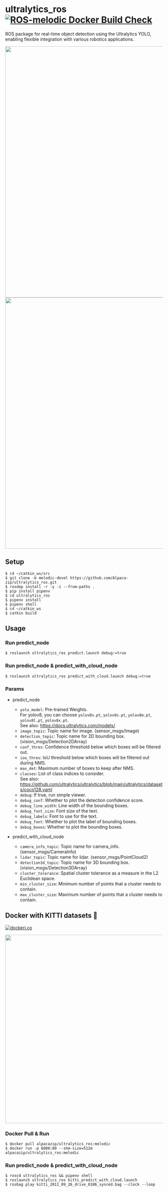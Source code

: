 # ultralytics_ros [![ROS-melodic Docker Build Check](https://github.com/Alpaca-zip/ultralytics_ros/actions/workflows/docker-build-check-bot.yml/badge.svg?branch=melodic-devel&event=pull_request)](https://github.com/Alpaca-zip/ultralytics_ros/actions/workflows/docker-build-check-bot.yml)
ROS package for real-time object detection using the Ultralytics YOLO, enabling flexible integration with various robotics applications.

<img src="https://github.com/Alpaca-zip/ultralytics_ros/assets/84959376/9da7dbbf-5cc0-41bc-be82-d481abbf552a" width="800px">
<img src="https://github.com/Alpaca-zip/ultralytics_ros/assets/84959376/158e7f0c-a823-4425-908d-1b63c11d6e51" width="800px">

## Setup
```
$ cd ~/catkin_ws/src
$ git clone -b melodic-devel https://github.com/Alpaca-zip/ultralytics_ros.git
$ rosdep install -r -y -i --from-paths .
$ pip install pipenv
$ cd ultralytics_ros
$ pipenv install
$ pipenv shell
$ cd ~/catkin_ws
$ catkin build
```
## Usage
### Run predict_node
```
$ roslaunch ultralytics_ros predict.launch debug:=true
```
### Run predict_node & predict_with_cloud_node
```
$ roslaunch ultralytics_ros predict_with_cloud.launch debug:=true
```
### Params
- predict_node
  - `yolo_model`: Pre-trained Weights.  
  For yolov8, you can choose `yolov8n.pt`, `yolov8s.pt`, `yolov8m.pt`, `yolov8l.pt`, `yolov8x.pt`.  
  See also: https://docs.ultralytics.com/models/
  - `image_topic`: Topic name for image. (sensor_msgs/Image)
  - `detection_topic`: Topic name for 2D bounding box. (vision_msgs/Detection2DArray)
  - `conf_thres`: Confidence threshold below which boxes will be filtered out.
  - `iou_thres`: IoU threshold below which boxes will be filtered out during NMS.
  - `max_det`: Maximum number of boxes to keep after NMS.
  - `classes`: List of class indices to consider.  
  See also: https://github.com/ultralytics/ultralytics/blob/main/ultralytics/datasets/coco128.yaml 
  - `debug`:  If true, run simple viewer.
  - `debug_conf`:  Whether to plot the detection confidence score.
  - `debug_line_width`: Line width of the bounding boxes.
  - `debug_font_size`: Font size of the text.
  - `debug_labels`: Font to use for the text.
  - `debug_font`: Whether to plot the label of bounding boxes.
  - `debug_boxes`: Whether to plot the bounding boxes.

- predict_with_cloud_node
  - `camera_info_topic`: Topic name for camera_info. (sensor_msgs/CameraInfo)
  - `lidar_topic`: Topic name for lidar. (sensor_msgs/PointCloud2)
  - `detection3d_topic`: Topic name for 3D bounding box. (vision_msgs/Detection3DArray)
  - `cluster_tolerance`: Spatial cluster tolerance as a measure in the L2 Euclidean space.
  - `min_cluster_size`: Minimum number of points that a cluster needs to contain.
  - `max_cluster_size`: Maximum number of points that a cluster needs to contain.

## Docker with KITTI datasets 🐳
[![dockeri.co](https://dockerico.blankenship.io/image/alpacazip/ultralytics_ros)](https://hub.docker.com/r/alpacazip/ultralytics_ros)

<img src="https://github.com/Alpaca-zip/ultralytics_ros/assets/84959376/23d5b455-cecf-4705-9e2a-6914e01cc33f" width="600px">

### Docker Pull & Run
```
$ docker pull alpacazip/ultralytics_ros:melodic
$ docker run -p 6080:80 --shm-size=512m alpacazip/ultralytics_ros:melodic
```

### Run predict_node & predict_with_cloud_node
```
$ roscd ultralytics_ros && pipenv shell
$ roslaunch ultralytics_ros kitti_predict_with_cloud.launch
$ rosbag play kitti_2011_09_26_drive_0106_synced.bag --clock --loop
```
